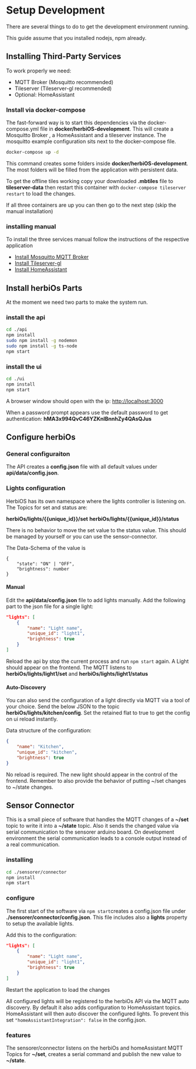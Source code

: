 # Setup Development

There are several things to do to get the development environment running.

This guide assume that you installed nodejs, npm already.

## Installing Third-Party Services

To work properly we need:

- MQTT Broker (Mosquitto recommended)
- Tileserver (Tileserver-gl recommended)
- Optional: HomeAssistant

### Install via docker-compose

The fast-forward way is to start this dependencies via the docker-compose.yml file in **docker/herbiOS-development**. This will create a Mosquitto Broker , a HomeAssistant and a tileserver instance. The mosquitto example configuration sits next to the docker-compose file.

```bash
docker-compose up -d
```

This command creates some folders inside **docker/herbiOS-development**. The most folders will be filled from the application with persistent data.

To get the offline tiles working copy your downloaded **.mbtiles** file to **tileserver-data** then restart this container with `docker-compose tileserver restart` to load the changes.

If all three containers are up you can then go to the next step (skip the manual installation)

### installing manual

To install the three services manual follow the instructions of the respective application

- [Install Mosquitto MQTT Broker](https://mosquitto.org/download/)
- [Install Tileserver-gl](https://github.com/maptiler/tileserver-gl)
- [Install HomeAssistant](https://www.home-assistant.io/installation/)

## Install herbiOs Parts

At the moment we need two parts to make the system run.

### install the api

```bash
cd ./api
npm install
sudo npm install -g nodemon
sudo npm install -g ts-node
npm start
```

### install the ui

```bash
cd ./ui
npm install
npm start
```

A browser window should open with the ip: [http://localhost:3000](http://localhost:3000)

When a password prompt appears use the default password to get authentication: **hMA3x994QvC46YZKnlBnnhZy4QAsQJus**


## Configure herbiOs

### General configuraiton

The API creates a **config.json** file with all default values under **api/data/config.json**.

### Lights configuration

HerbiOS has its own namespace where the lights controller is listening on. The Topics for set and status are:

**herbiOs/lights/{{unique_id}}/set**
**herbiOs/lights/{{unique_id}}/status**

There is no behavior to move the set value to the status value. This should be managed by yourself or you can use the sensor-connector.

The Data-Schema of the value is

```
{
    "state": "ON" | "OFF",
    "brightness": number
}
```

#### Manual

Edit the **api/data/config.json** file to add lights manually. Add the following part to the json file for a single light:

```json
"lights": [
    {
        "name": "Light name",
        "unique_id": "light1",
        "brightness": true
    }
]
```

Reload the api by stop the current process and run `npm start` again. A Light should appear on the frontend. The MQTT listens to **herbiOs/lights/light1/set** and **herbiOs/lights/light1/status**

#### Auto-Discovery

You can also send the configuration of a light directly via MQTT via a tool of your choice. Send the below JSON to the topic **herbiOs/lights/kitchen/config**. Set the retained flat to true to get the config on ui reload instantly.

Data structure of the configuration:
```json
{
    "name": "Kitchen",
    "unique_id": "kitchen",
    "brightness": true
}
```

No reload is required. The new light should appear in the control of the frontend. Remember to also provide the behavior of putting ~/set changes to ~/state changes.

## Sensor Connector

This is a small piece of software that handles the MQTT changes of a **~/set** topic to write it into a **~/state** topic. Also it sends the changed value via serial communication to the sensorer arduino board. On development environment the serial communication leads to a console output instead of a real communication.

### installing

```bash
cd ./sensorer/connector
npm install
npm start
```

### configure

The first start of the software via `npm start`creates a config.json file under **./sensorer/connector/config.json**.
This file includes also a **lights** property to setup the available lights.

Add this to the configuration:
```json
"lights": [
    {
        "name": "Light name",
        "unique_id": "light1",
        "brightness": true
    }
]
```

Restart the application to load the changes

All configured lights will be registered to the herbiOs API via the MQTT auto discovery. By default it also adds configuration to HomeAssistant topics. HomeAssistant will then auto discover the configured lights. To prevent this set `"homeAssistantIntegration": false` in the config.json.

### features

The sensorer/connector listens on the herbiOs and homeAssistant MQTT Topics for **~/set**, creates a serial command and publish the new value to **~/state**.


